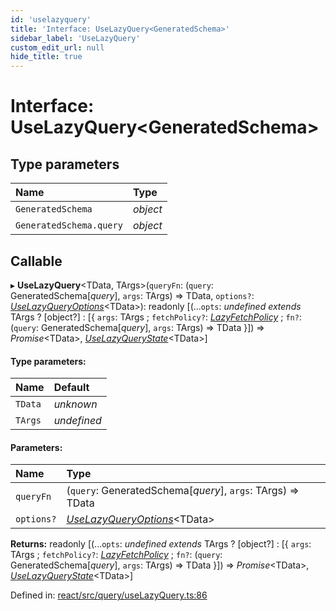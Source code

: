```yaml
---
id: 'uselazyquery'
title: 'Interface: UseLazyQuery<GeneratedSchema>'
sidebar_label: 'UseLazyQuery'
custom_edit_url: null
hide_title: true
---
```


# Interface: UseLazyQuery<GeneratedSchema\>

## Type parameters

| Name                    | Type     |
| :---------------------- | :------- |
| `GeneratedSchema`       | _object_ |
| `GeneratedSchema.query` | _object_ |

## Callable

▸ **UseLazyQuery**<TData, TArgs\>(`queryFn`: (`query`: GeneratedSchema[*query*], `args`: TArgs) => TData, `options?`: [_UseLazyQueryOptions_](uselazyqueryoptions.md)<TData\>): readonly [(...`opts`: _undefined_ _extends_ TArgs ? [object?] : [{ `args`: TArgs ; `fetchPolicy?`: [_LazyFetchPolicy_](../modules.md#lazyfetchpolicy) ; `fn?`: (`query`: GeneratedSchema[*query*], `args`: TArgs) => TData }]) => _Promise_<TData\>, [_UseLazyQueryState_](uselazyquerystate.md)<TData\>]

#### Type parameters:

| Name    | Default     |
| :------ | :---------- |
| `TData` | _unknown_   |
| `TArgs` | _undefined_ |

#### Parameters:

| Name       | Type                                                        |
| :--------- | :---------------------------------------------------------- |
| `queryFn`  | (`query`: GeneratedSchema[*query*], `args`: TArgs) => TData |
| `options?` | [_UseLazyQueryOptions_](uselazyqueryoptions.md)<TData\>     |

**Returns:** readonly [(...`opts`: _undefined_ _extends_ TArgs ? [object?] : [{ `args`: TArgs ; `fetchPolicy?`: [_LazyFetchPolicy_](../modules.md#lazyfetchpolicy) ; `fn?`: (`query`: GeneratedSchema[*query*], `args`: TArgs) => TData }]) => _Promise_<TData\>, [_UseLazyQueryState_](uselazyquerystate.md)<TData\>]

Defined in: [react/src/query/useLazyQuery.ts:86](https://github.com/gqless/gqless/blob/master/packages/react/src/query/useLazyQuery.ts#L86)
